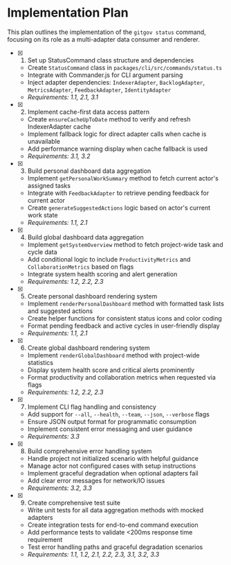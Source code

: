 # Implementation Plan

This plan outlines the implementation of the `gitgov status` command, focusing on its role as a multi-adapter data consumer and renderer.

- [x] 1. Set up StatusCommand class structure and dependencies
  - Create `StatusCommand` class in `packages/cli/src/commands/status.ts`
  - Integrate with Commander.js for CLI argument parsing
  - Inject adapter dependencies: `IndexerAdapter`, `BacklogAdapter`, `MetricsAdapter`, `FeedbackAdapter`, `IdentityAdapter`
  - _Requirements: 1.1, 2.1, 3.1_

- [x] 2. Implement cache-first data access pattern
  - Create `ensureCacheUpToDate` method to verify and refresh IndexerAdapter cache
  - Implement fallback logic for direct adapter calls when cache is unavailable
  - Add performance warning display when cache fallback is used
  - _Requirements: 3.1, 3.2_

- [x] 3. Build personal dashboard data aggregation
  - Implement `getPersonalWorkSummary` method to fetch current actor's assigned tasks
  - Integrate with `FeedbackAdapter` to retrieve pending feedback for current actor
  - Create `generateSuggestedActions` logic based on actor's current work state
  - _Requirements: 1.1, 2.1_

- [x] 4. Build global dashboard data aggregation
  - Implement `getSystemOverview` method to fetch project-wide task and cycle data
  - Add conditional logic to include `ProductivityMetrics` and `CollaborationMetrics` based on flags
  - Integrate system health scoring and alert generation
  - _Requirements: 1.2, 2.2, 2.3_

- [x] 5. Create personal dashboard rendering system
  - Implement `renderPersonalDashboard` method with formatted task lists and suggested actions
  - Create helper functions for consistent status icons and color coding
  - Format pending feedback and active cycles in user-friendly display
  - _Requirements: 1.1, 2.1_

- [x] 6. Create global dashboard rendering system
  - Implement `renderGlobalDashboard` method with project-wide statistics
  - Display system health score and critical alerts prominently
  - Format productivity and collaboration metrics when requested via flags
  - _Requirements: 1.2, 2.2, 2.3_

- [x] 7. Implement CLI flag handling and consistency
  - Add support for `--all`, `--health`, `--team`, `--json`, `--verbose` flags
  - Ensure JSON output format for programmatic consumption
  - Implement consistent error messaging and user guidance
  - _Requirements: 3.3_

- [x] 8. Build comprehensive error handling system
  - Handle project not initialized scenario with helpful guidance
  - Manage actor not configured cases with setup instructions
  - Implement graceful degradation when optional adapters fail
  - Add clear error messages for network/IO issues
  - _Requirements: 3.2, 3.3_

- [x] 9. Create comprehensive test suite
  - Write unit tests for all data aggregation methods with mocked adapters
  - Create integration tests for end-to-end command execution
  - Add performance tests to validate <200ms response time requirement
  - Test error handling paths and graceful degradation scenarios
  - _Requirements: 1.1, 1.2, 2.1, 2.2, 2.3, 3.1, 3.2, 3.3_
